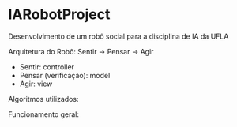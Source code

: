 # IARobotProject
Desenvolvimento de um robô social para a disciplina de IA da UFLA

Arquitetura do Robô: Sentir -> Pensar -> Agir
- Sentir: controller
- Pensar (verificação): model
- Agir: view

Algoritmos utilizados:

Funcionamento geral: